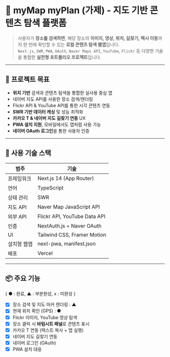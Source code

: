 # 📍 myMap myPlan (가제) - 지도 기반 콘텐츠 탐색 플랫폼

> 사용자가 **장소를 검색하면**, 해당 장소의 **이미지, 영상, 위치, 길찾기, 택시 이동**까지 한 번에 확인할 수 있는 **로컬 콘텐츠 탐색 웹앱**입니다.  
> `Next.js`, `SWR`, `PWA`, `OAuth`, `Naver Maps API`, `YouTube`, `Flickr` 등 다양한 기술을 통합한 **실전형 포트폴리오 프로젝트**입니다.

---

## 🚀 프로젝트 목표

- **위치 기반** 검색과 콘텐츠 탐색을 통합한 실사용 중심 앱
- 네이버 지도 API를 사용한 장소 검색/렌더링
- Flickr API & YouTube API를 통한 시각 콘텐츠 연동
- **SWR 기반 데이터 캐싱** 및 성능 최적화
- **카카오 T & 네이버 지도 길찾기 연동** UX
- **PWA 설치 지원**, 모바일에서도 앱처럼 사용 가능
- **네이버 OAuth 로그인**을 통한 사용자 인증

---

## 🧰 사용 기술 스택

| 범주 | 기술 |
|------|------|
| 프레임워크 | Next.js 14 (App Router) |
| 언어 | TypeScript |
| 상태 관리 | SWR |
| 지도 API | Naver Map JavaScript API |
| 외부 API | Flickr API, YouTube Data API |
| 인증 | NextAuth.js + Naver OAuth |
| UI | Tailwind CSS, Framer Motion |
| 설치형 웹앱 | next-pwa, manifest.json |
| 배포 | Vercel |

---

## 📦 주요 기능
{ ● : 완료, ▲ : 부분완성, x : 미완성 }
- [x] 장소 검색 및 지도 마커 렌더링 : ▲
- [x] 현재 위치 확인 (GPS) : ●
- [x] Flickr 이미지, YouTube 영상 탐색
- [x] 장소 클릭 시 **바텀시트 패널**로 콘텐츠 표시
- [x] 카카오 T 연동 (텍스트 복사 + 앱 실행)
- [x] 네이버 지도 길찾기 연동
- [x] 네이버 로그인 (OAuth)
- [x] PWA 설치 대응
